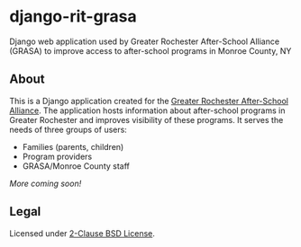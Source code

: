 django-rit-grasa
================

Django web application used by Greater Rochester After-School Alliance (GRASA) to improve access to after-school programs in Monroe County, NY


## About

This is a Django application created for the [Greater Rochester After-School Alliance](https://www.racf.org/About/Giving-Circles-Initiatives-and-Partnerships/Greater-Rochester-After-School-Alliance).
The application hosts information about after-school programs in Greater Rochester and improves visibility of these programs.
It serves the needs of three groups of users:

* Families (parents, children)
* Program providers
* GRASA/Monroe County staff

_More coming soon!_


## Legal

Licensed under [2-Clause BSD License](https://opensource.org/licenses/BSD-2-Clause).
